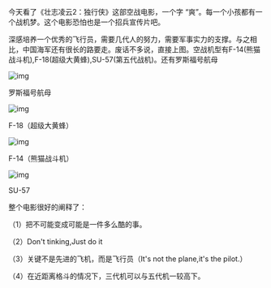 今天看了《壮志凌云2：独行侠》这部空战电影，一个字 “爽”。每一个小孩都有一个战机梦。这个电影恐怕也是一个招兵宣传片吧。

深感培养一个优秀的飞行员，需要几代人的努力，需要军事实力的支撑。与之相比，中国海军还有很长的路要走。废话不多说，直接上图。空战机型有F-14(熊猫战斗机),F-18(超级大黄蜂),SU-57(第五代战机)。还有罗斯福号航母

![img](https://pica.zhimg.com/80/v2-7275430fa30c33c4d1d39dd46474cd70_720w.png?source=d16d100b)





罗斯福号航母

![img](https://pica.zhimg.com/80/v2-cd972497e2ffd3a3d1596ceb94b9e316_720w.png?source=d16d100b)





F-18（超级大黄蜂）

![img](https://picx.zhimg.com/80/v2-aff0eaa1aee595f27c7a361910c505db_720w.png?source=d16d100b)





F-14（熊猫战斗机）

![img](https://picx.zhimg.com/80/v2-487815f2e8a3c2fcf6982d5e16df314b_720w.png?source=d16d100b)





SU-57

整个电影很好的阐释了：

（1）把不可能变成可能是一件多么酷的事。

（2）Don't tinking,Just do it

（3）关键不是先进的飞机，而是飞行员（It's not the plane,it's the pilot.）

（4）在近距离格斗的情况下，三代机可以与五代机一较高下。
